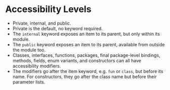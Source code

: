 # Accessibility Levels

* Private, internal, and public.
* Private is the default, no keyword required.
* The `internal` keyword exposes an item to its parent, but only within its
  module.
* The `public` keyword exposes an item to its parent, available from outside the
  module too.
* Classes, interfaces, functions, packages, final package-level bindings,
  methods, fields, enum variants, and constructors can all have accessibility
  modifiers.
* The modifiers go after the item keyword, e.g. `fun` or `class`, but before its
  name. For constructors, they go after the class name but before their parameter
  lists.
